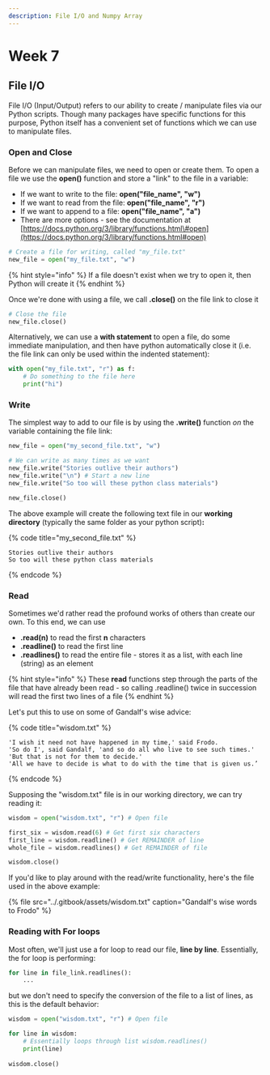 ```yaml
---
description: File I/O and Numpy Array
---
```


# Week 7

## File I/O

File I/O \(Input/Output\) refers to our ability to create / manipulate files via our Python scripts. Though many packages have specific functions for this purpose, Python itself has a convenient set of functions which we can use to manipulate files.

### Open and Close <a id="Open-and-Close"></a>

Before we can manipulate files, we need to open or create them. To open a file we use the **open\(\)** function and store a "link" to the file in a variable:

* If we want to write to the file: **open\("file\_name", "w"\)**
* If we want to read from the file: **open\("file\_name", "r"\)**
* If we want to append to a file: **open\("file\_name", "a"\)**
* There are more options - see the documentation at [https://docs.python.org/3/library/functions.html\#open](https://docs.python.org/3/library/functions.html#open)

```python
# Create a file for writing, called "my_file.txt"
new_file = open("my_file.txt", "w")
```

{% hint style="info" %}
If a file doesn't exist when we try to open it, then Python will create it
{% endhint %}

Once we're done with using a file, we call **.close\(\)** on the file link to close it

```python
# Close the file
new_file.close()
```

Alternatively, we can use a **with statement** to open a file, do some immediate manipulation, and then have python automatically close it \(i.e. the file link can only be used within the indented statement\):

```python
with open("my_file.txt", "r") as f:
    # Do something to the file here
    print("hi")
```

### Write <a id="Write"></a>

The simplest way to add to our file is by using the **.write\(\)** function _on_ the variable containing the file link:

```python
new_file = open("my_second_file.txt", "w")

# We can write as many times as we want
new_file.write("Stories outlive their authors")
new_file.write("\n") # Start a new line
new_file.write("So too will these python class materials")

new_file.close()
```

The above example will create the following text file in our **working directory** \(typically the same folder as your python script\)**:**

{% code title="my\_second\_file.txt" %}
```text
Stories outlive their authors
So too will these python class materials
```
{% endcode %}

### Read <a id="Read"></a>

Sometimes we'd rather read the profound works of others than create our own. To this end, we can use

* **.read\(n\)** to read the first **n** characters
* **.readline\(\)** to read the first line
* **.readlines\(\)** to read the entire file - stores it as a list, with each line \(string\) as an element

{% hint style="info" %}
These **read** functions step through the parts of the file that have already been read - so calling .readline\(\) twice in succession will read the first two lines of a file
{% endhint %}

Let's put this to use on some of Gandalf's wise advice:

{% code title="wisdom.txt" %}
```
'I wish it need not have happened in my time,' said Frodo.
'So do I', said Gandalf, 'and so do all who live to see such times.'
'But that is not for them to decide.'
'All we have to decide is what to do with the time that is given us.’
```
{% endcode %}

Supposing the "wisdom.txt" file is in our working directory, we can try reading it:

```python
wisdom = open("wisdom.txt", "r") # Open file

first_six = wisdom.read(6) # Get first six characters
first_line = wisdom.readline() # Get REMAINDER of line
whole_file = wisdom.readlines() # Get REMAINDER of file

wisdom.close()
```

If you'd like to play around with the read/write functionality, here's the file used in the above example:

{% file src="../.gitbook/assets/wisdom.txt" caption="Gandalf\'s wise words to Frodo" %}

### Reading with For loops

Most often, we'll just use a for loop to read our file, **line by line**. Essentially, the for loop is performing:

```python
for line in file_link.readlines():
    ...
```

but we don't need to specify the conversion of the file to a list of lines, as this is the default behavior:

```python
wisdom = open("wisdom.txt", "r") # Open file

for line in wisdom:
    # Essentially loops through list wisdom.readlines()
    print(line)
    
wisdom.close()
```

